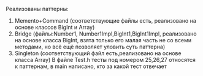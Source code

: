 Реализованы паттерны:
1) Memento+Command (соответствующие файлы есть, реализовано на основе классов BigInt и Array)
2) Bridge (файлы:Number1, Number1Impl,BigInt1,BigInt1Impl, реализовано на основе класса BigInt, взята только его малая часть не со всеми методами, но всё ещё позволяет уловить суть паттерна)
3) Singleton (соответствующий файл есть,реализовано на основе класса Array)
В файле Test.h тесты под номером 25,26,27 относятся к паттернам, в main написано, кто за какой тест отвечает
